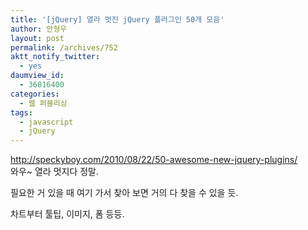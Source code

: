 ```yaml
---
title: '[jQuery] 열라 멋진 jQuery 플러그인 50개 모음'
author: 안형우
layout: post
permalink: /archives/752
aktt_notify_twitter:
  - yes
daumview_id:
  - 36816400
categories:
  - 웹 퍼블리싱
tags:
  - javascript
  - jQuery
---
```

<a href="http://speckyboy.com/2010/08/22/50-awesome-new-jquery-plugins/" target="_blank">http://speckyboy.com/2010/08/22/50-awesome-new-jquery-plugins/</a>  
와우~ 열라 멋지다 정말.

필요한 거 있을 때 여기 가서 찾아 보면 거의 다 찾을 수 있을 듯.

<div>
  차트부터 툴팁, 이미지, 폼 등등.
</div>